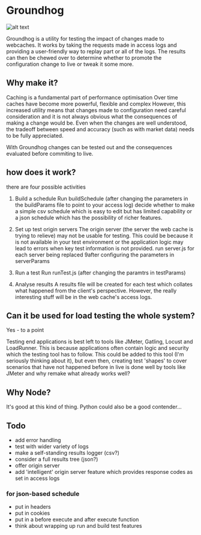 # Groundhog
![alt text](https://encrypted-tbn0.gstatic.com/images?q=tbn%3AANd9GcTdHj6s_E69R196y6HQdEYQWco4pdXSuO0RwelCgNwABpJtzJY4&usqp=CAU "groundhog")

Groundhog is a utility for testing the impact of changes made to webcaches.
It works by taking the requests made in access logs and providing a user-friendly way to 
replay part or all of the logs.
The results can then be chewed over to determine whether to promote the configuration change to live or tweak it some more.

## Why make it?
Caching is a fundamental part of performance optimisation
Over time caches have become more powerful, flexible and complex 
However, this increased utility means that changes made to configuration need careful consideration and it is not always obvious what the consequences of making a change would be.
Even when the changes are well understood, the tradeoff between speed and accuracy (such as with market data) needs to be fully appreciated.

With Groundhog changes can be tested out and the consequences evaluated before commiting to live.

## how does it work?
there are four possible activities
1. Build a schedule
Run buildSchedule (after changing the parameters in the buildParams file to point to your access log)
decide whether to make a simple csv schedule which is easy to edit but has limited capability
or a json schedule which has the possibility of richer features.
2. Set up test origin servers
The origin server (the server the web cache is trying to relieve) may not be usable for testing. This could be because it is not available in your test environment or the application logic may lead to errors when key test information is not provided.
run server.js for each server being replaced 9after configuring the parameters in serverParams

3. Run a test
Run runTest.js (after changing the paramtrs in testParams)

4. Analyse results
A results file will be created for each test which collates what happened from the client's perspective. However, the really interesting stuff will be in the web cache's access logs.

## Can it be used for load testing the whole system?
Yes - to a point

Testing end applications is best left to tools like JMeter, Gatling, Locust and LoadRunner. This is because applications often contain logic and security which the testing tool has to follow. This could be added to this tool (I'm seriously thinking about it), but even then, creating test 'shapes' to cover scenarios that have not happened before in live is done well by tools like JMeter and why remake what already works well?

## Why Node?
It's good at this kind of thing. Python could also be a good contender...

## Todo
- add error handling
- test with wider variety of logs 
- make a self-standing results logger (csv?)
- consider a full results tree (json?)
- offer origin server
- add 'intelligent' origin server feature which provides response codes as set in access logs

### for json-based schedule
- put in headers 
- put in cookies
- put in a before execute and after execute function
- think about wrapping up run and build test features
